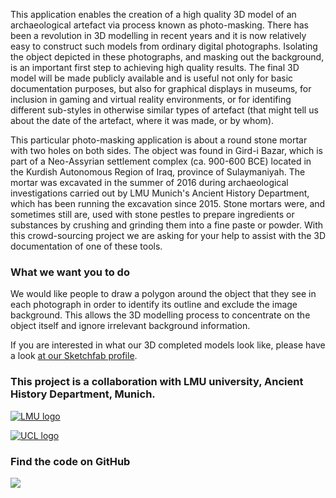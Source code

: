 This application enables the creation of a high quality 3D model of an archaeological artefact via process known as photo-masking. There has been a revolution in 3D modelling in recent years and it is now relatively easy to construct such models from ordinary digital photographs. 
Isolating the object depicted in these photographs, and masking out the background, is an important first step to achieving high quality results. 
The final 3D model will be made publicly available and is useful not only for basic documentation purposes, but also for graphical displays in museums, for inclusion in gaming and virtual reality environments, or for identifing different sub-styles in otherwise similar types of artefact (that might tell us about the date of the artefact, where it was made, or by whom).

This particular photo-masking application is about a round stone mortar with two holes on both sides. The object was found in Gird-i Bazar, which is part of a Neo-Assyrian settlement complex (ca. 900-600 BCE) located in the Kurdish Autonomous Region of Iraq, province of Sulaymaniyah. 
The mortar was excavated in the summer of 2016 during archaeological investigations carried out by LMU Munich's Ancient History Department, which has been running the excavation since 2015. 
Stone mortars were, and sometimes still are, used with stone pestles to prepare ingredients or substances by crushing and grinding them into a fine paste or powder. With this crowd-sourcing project we are asking for your help to assist with the 3D documentation of one of these tools.


### What we want you to do

We would like people to draw a polygon around the object that they see in each photograph in order to identify its 
outline and exclude the image background. This allows the 3D modelling process to concentrate on the object itself and 
ignore irrelevant background information.

If you are interested in what our 3D completed models look like, please have a look [at our Sketchfab profile](https://sketchfab.com/micropasts).

### This project is a collaboration with LMU university, Ancient History Department, Munich.
[![LMU logo](http://ranking.zeit.de/che2016/images/logos/lmu_muenchen.gif)](http://www.en.ag.geschichte.uni-muenchen.de/chairs/chair_radner/research_radner/peshdar-plain-project/index.html)

[![UCL logo](https://micropasts-other.s3.amazonaws.com/other/UCL_logo_wide.png)](http://ucl.ac.uk/archaeology)


### Find the code on GitHub

[![](http://micropasts-other.s3.amazonaws.com/other/github_logo.png)](https://github.com/MicroPasts/MuseoEgizio1_app)
